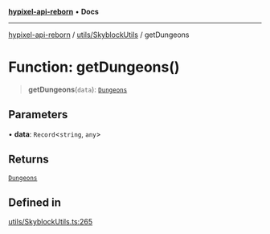 [**hypixel-api-reborn**](../../../README.md) • **Docs**

***

[hypixel-api-reborn](../../../modules.md) / [utils/SkyblockUtils](../README.md) / getDungeons

# Function: getDungeons()

> **getDungeons**(`data`): [`Dungeons`](../../../structures/SkyBlock/SkyblockMemberTypes/interfaces/Dungeons.md)

## Parameters

• **data**: `Record`\<`string`, `any`\>

## Returns

[`Dungeons`](../../../structures/SkyBlock/SkyblockMemberTypes/interfaces/Dungeons.md)

## Defined in

[utils/SkyblockUtils.ts:265](https://github.com/Kathund/REBORN-docs-TEST/blob/226e7f6a62bb6bca87ef0828ac84e9098d59f860/src/utils/SkyblockUtils.ts#L265)
